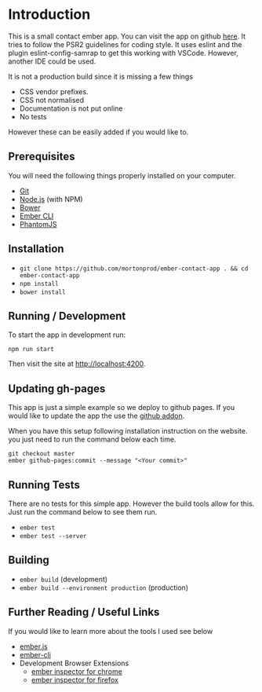 # Introduction

This is a small contact ember app. You can visit the app on github [here](https://mortonprod.github.io/ember-contact-app/). It tries to follow the PSR2 guidelines for coding style. It uses eslint and the plugin eslint-config-samrap to get this working with VSCode. However, another IDE could be used.

It is not a production build since it is missing a few things

* CSS vendor prefixes.
* CSS not normalised
* Documentation is not put online
* No tests

However these can be easily added if you would like to.

## Prerequisites

You will need the following things properly installed on your computer.

* [Git](http://git-scm.com/)
* [Node.js](http://nodejs.org/) (with NPM)
* [Bower](http://bower.io/)
* [Ember CLI](http://ember-cli.com/)
* [PhantomJS](http://phantomjs.org/)

## Installation

* `git clone https://github.com/mortonprod/ember-contact-app . && cd ember-contact-app`
* `npm install`
* `bower install`

## Running / Development

To start the app in development run:
```
npm run start
```
Then visit the site at [http://localhost:4200](http://localhost:4200).

## Updating gh-pages

This app is just a simple example so we deploy to github pages. If you would like to update the app the use the  [github addon](https://github.com/poetic/ember-cli-github-pages). 

When you have this setup following installation instruction on the website. you just need to run the command below each time.
```
git checkout master
ember github-pages:commit --message "<Your commit>"
```

## Running Tests

There are no tests for this simple app. However the build tools allow for this. Just run the command below to see them run.

* `ember test`
* `ember test --server`

## Building

* `ember build` (development)
* `ember build --environment production` (production)

## Further Reading / Useful Links

If you would like to learn more about the tools I used see below

* [ember.js](http://emberjs.com/)
* [ember-cli](http://ember-cli.com/)
* Development Browser Extensions
  * [ember inspector for chrome](https://chrome.google.com/webstore/detail/ember-inspector/bmdblncegkenkacieihfhpjfppoconhi)
  * [ember inspector for firefox](https://addons.mozilla.org/en-US/firefox/addon/ember-inspector/)

